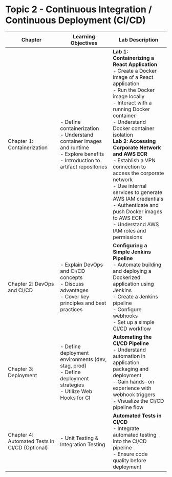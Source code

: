 # Topic 2 - Continuous Integration / Continuous Deployment (CI/CD)

| Chapter | Learning Objectives | Lab Description |
|---------|---------------------|-----------------|
| Chapter 1: Containerization | - Define containerization<br>- Understand container images and runtime<br>- Explore benefits<br>- Introduction to artifact repositories | **Lab 1: Containerizing a React Application**<br>- Create a Docker image of a React application<br>- Run the Docker image locally<br>- Interact with a running Docker container<br>- Understand Docker container isolation<br>**Lab 2: Accessing Corporate Network and AWS ECR**<br>- Establish a VPN connection to access the corporate network<br>- Use internal services to generate AWS IAM credentials<br>- Authenticate and push Docker images to AWS ECR<br>- Understand AWS IAM roles and permissions |
| Chapter 2: DevOps and CI/CD | - Explain DevOps and CI/CD concepts<br>- Discuss advantages<br>- Cover key principles and best practices | **Configuring a Simple Jenkins Pipeline**<br>- Automate building and deploying a Dockerized application using Jenkins<br>- Create a Jenkins pipeline<br>- Configure webhooks<br>- Set up a simple CI/CD workflow |
| Chapter 3: Deployment | - Define deployment environments (dev, stag, prod)<br>- Define deployment strategies<br>- Utilize Web Hooks for CI | **Automating the CI/CD Pipeline**<br>- Understand automation in application packaging and deployment<br>- Gain hands-on experience with webhook triggers<br>- Visualize the CI/CD pipeline flow |
| Chapter 4: Automated Tests in CI/CD (Optional) | - Unit Testing & Integration Testing | **Automated Tests in CI/CD**<br>- Integrate automated testing into the CI/CD pipeline<br>- Ensure code quality before deployment |

